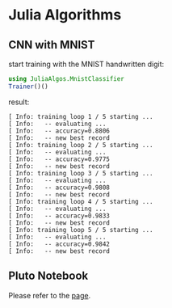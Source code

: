 # Julia Algorithms

## CNN with MNIST

start training with the MNIST handwritten digit:

```julia
using JuliaAlgos.MnistClassifier
Trainer()()
```

result:

```
[ Info: training loop 1 / 5 starting ...
[ Info:   -- evaluating ...
[ Info:   -- accuracy=0.8806
[ Info:   -- new best record
[ Info: training loop 2 / 5 starting ...
[ Info:   -- evaluating ...
[ Info:   -- accuracy=0.9775
[ Info:   -- new best record
[ Info: training loop 3 / 5 starting ...
[ Info:   -- evaluating ...
[ Info:   -- accuracy=0.9808
[ Info:   -- new best record
[ Info: training loop 4 / 5 starting ...
[ Info:   -- evaluating ...
[ Info:   -- accuracy=0.9833
[ Info:   -- new best record
[ Info: training loop 5 / 5 starting ...
[ Info:   -- evaluating ...
[ Info:   -- accuracy=0.9842
[ Info:   -- new best record
```

## Pluto Notebook

Please refer to the [page](https://ppmzhang2.github.io/JuliaAlgos.jl/).
